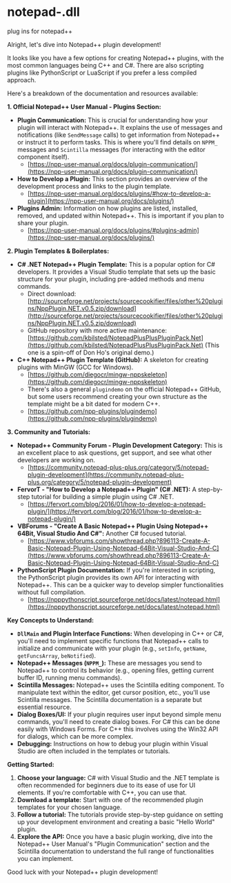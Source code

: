 # notepad-.dll
plug ins for notepad++

Alright, let's dive into Notepad++ plugin development!

It looks like you have a few options for creating Notepad++ plugins, with the most common languages being C++ and C#. There are also scripting plugins like PythonScript or LuaScript if you prefer a less compiled approach.

Here's a breakdown of the documentation and resources available:

**1. Official Notepad++ User Manual - Plugins Section:**

* **Plugin Communication:** This is crucial for understanding how your plugin will interact with Notepad++. It explains the use of messages and notifications (like `SendMessage` calls) to get information from Notepad++ or instruct it to perform tasks. This is where you'll find details on `NPPM_` messages and `Scintilla` messages (for interacting with the editor component itself).
    * [https://npp-user-manual.org/docs/plugin-communication/](https://npp-user-manual.org/docs/plugin-communication/)
* **How to Develop a Plugin:** This section provides an overview of the development process and links to the plugin template.
    * [https://npp-user-manual.org/docs/plugins/#how-to-develop-a-plugin](https://npp-user-manual.org/docs/plugins/)
* **Plugins Admin:** Information on how plugins are listed, installed, removed, and updated within Notepad++. This is important if you plan to share your plugin.
    * [https://npp-user-manual.org/docs/plugins/#plugins-admin](https://npp-user-manual.org/docs/plugins/)

**2. Plugin Templates & Boilerplates:**

* **C# .NET Notepad++ Plugin Template:** This is a popular option for C# developers. It provides a Visual Studio template that sets up the basic structure for your plugin, including pre-added methods and menu commands.
    * Direct download: [http://sourceforge.net/projects/sourcecookifier/files/other%20plugins/NppPlugin.NET.v0.5.zip/download](http://sourceforge.net/projects/sourcecookifier/files/other%20plugins/NppPlugin.NET.v0.5.zip/download)
    * GitHub repository with more active maintenance: [https://github.com/kbilsted/NotepadPlusPlusPluginPack.Net](https://github.com/kbilsted/NotepadPlusPlusPluginPack.Net) (This one is a spin-off of Don Ho's original demo.)
* **C++ Notepad++ Plugin Template (GitHub):** A skeleton for creating plugins with MinGW (GCC for Windows).
    * [https://github.com/diegocr/mingw-nppskeleton](https://github.com/diegocr/mingw-nppskeleton)
    * There's also a general `plugindemo` on the official Notepad++ GitHub, but some users recommend creating your own structure as the template might be a bit dated for modern C++.
    * [https://github.com/npp-plugins/plugindemo](https://github.com/npp-plugins/plugindemo)

**3. Community and Tutorials:**

* **Notepad++ Community Forum - Plugin Development Category:** This is an excellent place to ask questions, get support, and see what other developers are working on.
    * [https://community.notepad-plus-plus.org/category/5/notepad-plugin-development](https://community.notepad-plus-plus.org/category/5/notepad-plugin-development)
* **FervorT - "How to Develop a Notepad++ Plugin" (C# .NET):** A step-by-step tutorial for building a simple plugin using C# .NET.
    * [https://fervort.com/blog/2016/01/how-to-develop-a-notepad-plugin/](https://fervort.com/blog/2016/01/how-to-develop-a-notepad-plugin/)
* **VBForums - "Create A Basic Notepad++ Plugin Using Notepad++ 64Bit, Visual Studio And C#":** Another C# focused tutorial.
    * [https://www.vbforums.com/showthread.php?896113-Create-A-Basic-Notepad-Plugin-Using-Notepad-64Bit-Visual-Studio-And-C](https://www.vbforums.com/showthread.php?896113-Create-A-Basic-Notepad-Plugin-Using-Notepad-64Bit-Visual-Studio-And-C)
* **PythonScript Plugin Documentation:** If you're interested in scripting, the PythonScript plugin provides its own API for interacting with Notepad++. This can be a quicker way to develop simpler functionalities without full compilation.
    * [https://npppythonscript.sourceforge.net/docs/latest/notepad.html](https://npppythonscript.sourceforge.net/docs/latest/notepad.html)

**Key Concepts to Understand:**

* **`DllMain` and Plugin Interface Functions:** When developing in C++ or C#, you'll need to implement specific functions that Notepad++ calls to initialize and communicate with your plugin (e.g., `setInfo`, `getName`, `getFuncsArray`, `beNotified`).
* **Notepad++ Messages (`NPPM_`):** These are messages you send to Notepad++ to control its behavior (e.g., opening files, getting current buffer ID, running menu commands).
* **Scintilla Messages:** Notepad++ uses the Scintilla editing component. To manipulate text within the editor, get cursor position, etc., you'll use Scintilla messages. The Scintilla documentation is a separate but essential resource.
* **Dialog Boxes/UI:** If your plugin requires user input beyond simple menu commands, you'll need to create dialog boxes. For C# this can be done easily with Windows Forms. For C++ this involves using the Win32 API for dialogs, which can be more complex.
* **Debugging:** Instructions on how to debug your plugin within Visual Studio are often included in the templates or tutorials.

**Getting Started:**

1.  **Choose your language:** C# with Visual Studio and the .NET template is often recommended for beginners due to its ease of use for UI elements. If you're comfortable with C++, you can use that.
2.  **Download a template:** Start with one of the recommended plugin templates for your chosen language.
3.  **Follow a tutorial:** The tutorials provide step-by-step guidance on setting up your development environment and creating a basic "Hello World" plugin.
4.  **Explore the API:** Once you have a basic plugin working, dive into the Notepad++ User Manual's "Plugin Communication" section and the Scintilla documentation to understand the full range of functionalities you can implement.

Good luck with your Notepad++ plugin development!
